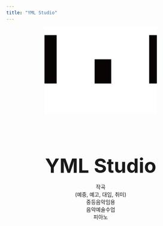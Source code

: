 ```yaml
---
title: "YML Studio"
---
```


<img src="/images/YML_LOGO.png" alt="YML Studio 로고"
     style="display: block; margin: auto; width: 300px; height: auto; object-fit: none; border-radius: 0; max-width: 100%; max-height: none;">


<br/>

<center>
  <h2 style="font-size: 3.3rem; margin-bottom: 10px;">YML Studio</h2>
  <p>
    작곡<br>(예중, 예고, 대입, 취미)<br>
    중등음악임용<br>
    음악예술수업<br>
    피아노
  </p>
</center>
